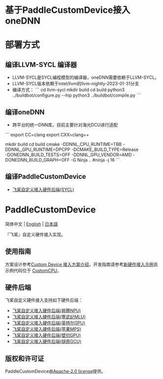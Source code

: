 # 基于PaddleCustomDevice接入oneDNN

# 部署方式

## 编译LLVM-SYCL 编译器
- LLVM-SYCL是SYCL编程模型的编译器，oneDNN需要依赖于LLVM-SYCL。
- LLVM-SYCL版本依赖于intel/llvm的llvm-nightly-2023-01-31分支
- 编译方式：
  \`\`\`
  cd llvm-sycl
  mkdir build
  cd build
  python3 ../buildbot/configure.py --hip
  python3 ../buildbot/compile.py
  \`\`\`

## 编译oneDNN
- 跨平台的统一DNN库，目前主要针对海光DCU进行适配

\`\`\`
export CC=clang
export CXX=clang++

mkdir build
cd build
cmake -DDNNL_CPU_RUNTIME=TBB -DDNNL_GPU_RUNTIME=DPCPP -DCMAKE_BUILD_TYPE=Release \
      -DONEDNN_BUILD_TESTS=OFF -DDNNL_GPU_VENDOR=AMD -DONEDNN_BUILD_GRAPH=OFF -G Ninja ..
#ninja -j 16
\`\`\`

## 编译PaddleCustomDevice
- [飞桨自定义接入硬件后端(SYCL)](backends/SYCL/README.md)


# PaddleCustomDevice

简体中文 | [English](./README_en.md) | [日本語](./README_ja.md)

『飞桨』自定义硬件接入实现。

## 使用指南

方案设计参考[Custom Device 接入方案介绍](https://www.paddlepaddle.org.cn/documentation/docs/zh/develop/dev_guides/custom_device_docs/custom_device_overview_cn.html)，开发指南请参考[新硬件接入示例](https://www.paddlepaddle.org.cn/documentation/docs/zh/develop/dev_guides/custom_device_docs/custom_device_example_cn.html)且示例代码位于 [CustomCPU](backends/custom_cpu/README_cn.md)。

## 硬件后端

飞桨自定义硬件接入支持如下硬件后端：

- [飞桨自定义接入硬件后端(昇腾NPU)](backends/npu/README_cn.md)
- [飞桨自定义接入硬件后端(寒武纪MLU)](backends/mlu/README_cn.md)
- [飞桨自定义接入硬件后端(英特尔GPU)](backends/SYCL/README.md)
- [飞桨自定义接入硬件后端(苹果MPS)](backends/mps/README.md)
- [飞桨自定义接入硬件后端(壁仞GPU)](backends/biren_gpu/README_cn.md)
- [飞桨自定义接入硬件后端(燧原GCU)](backends/gcu/README_cn.md)

## 版权和许可证

PaddleCustomDevice由[Apache-2.0 license](LICENSE)提供。
